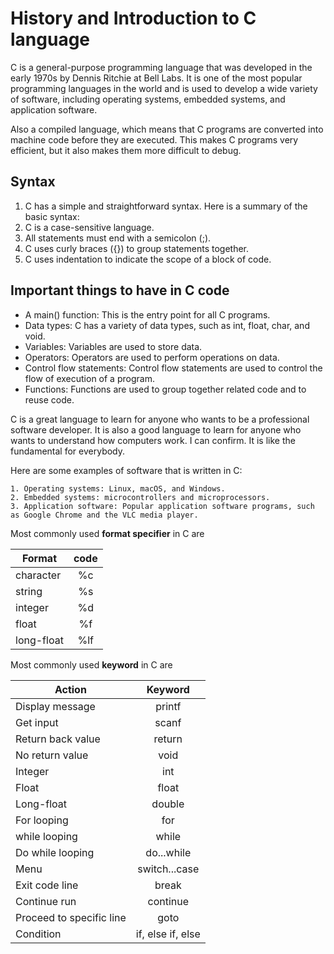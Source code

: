 # History and Introduction to C language

C is a general-purpose programming language that was developed in the early 1970s by Dennis Ritchie at Bell Labs. 
It is one of the most popular programming languages in the world and is used to develop a wide variety 
of software, including operating systems, embedded systems, and application software.

Also a compiled language, which means that C programs are converted into machine code before they are executed. 
This makes C programs very efficient, but it also makes them more difficult to debug.

## Syntax

1. C has a simple and straightforward syntax. Here is a summary of the basic syntax:
2. C is a case-sensitive language.
3. All statements must end with a semicolon (;).
4. C uses curly braces ({}) to group statements together.
5. C uses indentation to indicate the scope of a block of code.

## Important things to have in C code

- A main() function: This is the entry point for all C programs.
- Data types: C has a variety of data types, such as int, float, char, and void.
- Variables: Variables are used to store data.
- Operators: Operators are used to perform operations on data.
- Control flow statements: Control flow statements are used to control the flow of execution of a program.
- Functions: Functions are used to group together related code and to reuse code.

C is a great language to learn for anyone who wants to be a professional software developer. 
It is also a good language to learn for anyone who wants to understand how computers work. I can confirm. It is like the fundamental for everybody.

Here are some examples of software that is written in C:

```
1. Operating systems: Linux, macOS, and Windows.
2. Embedded systems: microcontrollers and microprocessors.
3. Application software: Popular application software programs, such as Google Chrome and the VLC media player.
```

Most commonly used **format specifier** in C are

|Format     | code   |
|-----------|:------:|
|character  | %c     | 
|string     | %s     |
|integer    | %d     |
|float      | %f     |
|long-float | %lf    |

Most commonly used **keyword** in C are

|Action              | Keyword         |
|--------------------|:---------------:|
|Display message     | printf          |
|Get input           | scanf           |
|Return back value   | return          |
|No return value     | void            |
|Integer             | int             |
|Float               | float           |
|Long-float          | double          |
|For looping         | for             |
|while looping       | while           |
|Do while looping    | do...while      |
|Menu                | switch...case   |
|Exit code line      | break           |
|Continue run        | continue        |
|Proceed to specific line | goto       |
|Condition           | if, else if, else |
